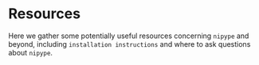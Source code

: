 # Resources

Here we gather some potentially useful resources concerning `nipype` and beyond, including `installation instructions` and where to ask questions about `nipype`. 